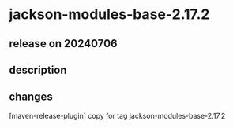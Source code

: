 # jackson-modules-base-2.17.2

## release on 20240706

## description

## changes

[maven-release-plugin] copy for tag jackson-modules-base-2.17.2

